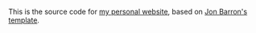 This is the source code for [my personal website](https://morrisalp.github.io/), based on [Jon Barron's template](https://github.com/jonbarron/website).